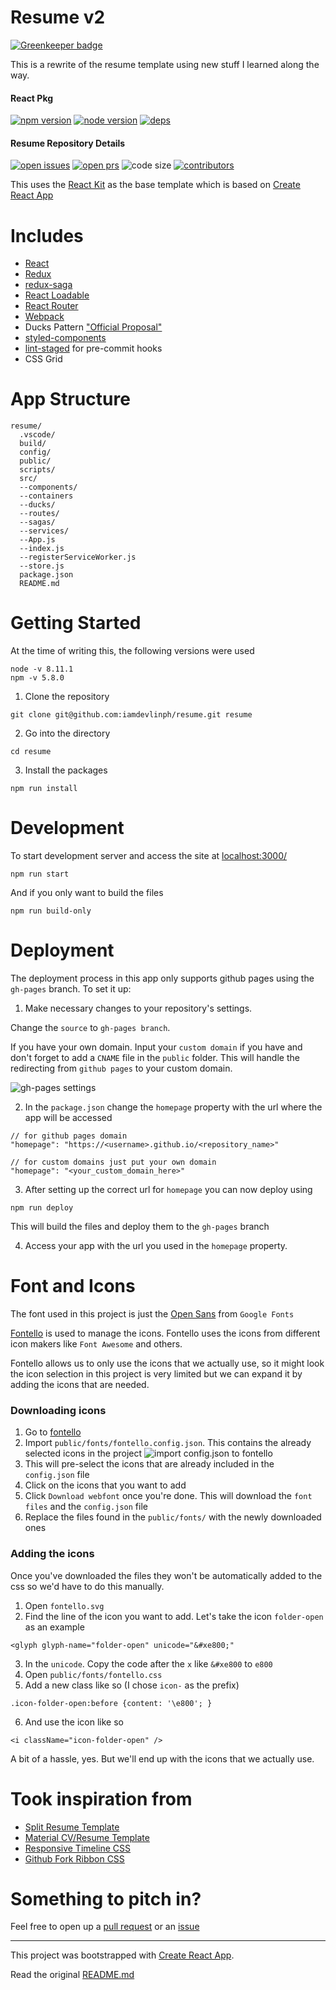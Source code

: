 # Resume v2

[![Greenkeeper badge](https://badges.greenkeeper.io/iamdevlinph/resume.svg)](https://greenkeeper.io/)

This is a rewrite of the resume template using new stuff I learned along the way.

#### React Pkg

[![npm version][npm-img]][npm-url]
[![node version][node-img]][node-url]
[![deps][deps-img]][deps-url]

#### Resume Repository Details

[![open issues][issues-img]][issues-url]
[![open prs][pr-img]][pr-url]
![code size](https://img.shields.io/github/languages/code-size/iamdevlinph/resume.svg?style=flat-square&maxAge=86400)
[![contributors][contributor-img]][contributor-url]

This uses the [React Kit](https://github.com/codesandcoffees/react-kit) as the base template which is based on [Create React App](https://github.com/facebook/create-react-app)

# Includes
- [React](https://github.com/facebook/react)
- [Redux](https://github.com/reactjs/redux)
- [redux-saga](https://github.com/redux-saga/redux-saga)
- [React Loadable](https://github.com/jamiebuilds/react-loadable)
- [React Router](https://github.com/ReactTraining/react-router)
- [Webpack](https://github.com/webpack/webpack)
- Ducks Pattern ["Official Proposal"](https://github.com/erikras/ducks-modular-redux)
- [styled-components](https://github.com/styled-components/styled-components)
- [lint-staged](https://github.com/okonet/lint-staged) for pre-commit hooks
- CSS Grid

# App Structure
```
resume/
  .vscode/
  build/
  config/
  public/
  scripts/
  src/
  --components/
  --containers
  --ducks/
  --routes/
  --sagas/
  --services/
  --App.js
  --index.js
  --registerServiceWorker.js
  --store.js
  package.json
  README.md
```

# Getting Started
At the time of writing this, the following versions were used
```
node -v 8.11.1
npm -v 5.8.0
```
1. Clone the repository
```
git clone git@github.com:iamdevlinph/resume.git resume
```
2. Go into the directory
```
cd resume
```
3. Install the packages
```
npm run install
```

# Development
To start development server and access the site at [localhost:3000/](localhost:3000/)
```
npm run start
```

And if you only want to build the files
```
npm run build-only
```

# Deployment
The deployment process in this app only supports github pages using the `gh-pages` branch. To set it up:
1. Make necessary changes to your repository's settings.

Change the `source` to `gh-pages branch`.

If you have your own domain. Input your `custom domain` if you have and don't forget to add a `CNAME` file in the `public` folder. This will handle the redirecting from `github pages` to your custom domain.

![gh-pages settings](docs/images/gh-pages_rwrv32.png)

2. In the `package.json` change the `homepage` property with the url where the app will be accessed
```
// for github pages domain
"homepage": "https://<username>.github.io/<repository_name>"

// for custom domains just put your own domain
"homepage": "<your_custom_domain_here>"
```
3. After setting up the correct url for `homepage` you can now deploy using
```
npm run deploy
```
This will build the files and deploy them to the `gh-pages` branch

4. Access your app with the url you used in the `homepage` property.

# Font and Icons
The font used in this project is just the [Open Sans](https://fonts.google.com/specimen/Open+Sans) from `Google Fonts`

[Fontello](http://fontello.com/) is used to manage the icons. Fontello uses the icons from different icon makers like `Font Awesome` and others.

Fontello allows us to only use the icons that we actually use, so it might look the icon selection in this project is very limited but we can expand it by adding the icons that are needed.

### Downloading icons
1. Go to [fontello](http://fontello.com/)
2. Import `public/fonts/fontello.config.json`. This contains the already selected icons in the project
![import config.json to fontello](docs/images/import_fontello_fkqezr.png)
3. This will pre-select the icons that are already included in the `config.json` file
4. Click on the icons that you want to add
5. Click `Download webfont` once you're done. This will download the `font files` and the `config.json` file
6. Replace the files found in the `public/fonts/` with the newly downloaded ones

### Adding the icons
Once you've downloaded the files they won't be automatically added to the css so we'd have to do this manually.
1. Open `fontello.svg`
2. Find the line of the icon you want to add. Let's take the icon `folder-open` as an example
```
<glyph glyph-name="folder-open" unicode="&#xe800;"
```
3. In the `unicode`. Copy the code after the `x` like `&#xe800` to `e800`
4. Open `public/fonts/fontello.css`
5. Add a new class like so  (I chose `icon-` as the prefix)
```
.icon-folder-open:before {content: '\e800'; }
```
6. And use the icon like so
```
<i className="icon-folder-open" />
```

A bit of a hassle, yes. But we'll end up with the icons that we actually use.

# Took inspiration from
- [Split Resume Template](http://demo.mutationmedia.net/SPLIT/)
- [Material CV/Resume Template](http://demo.deviserweb.com/cv/)
- [Responsive Timeline CSS](https://codepen.io/brady_wright/pen/NNOvrW)
- [Github Fork Ribbon CSS](https://github.com/simonwhitaker/github-fork-ribbon-css)

# Something to pitch in?

Feel free to open up a [pull request](https://github.com/iamdevlinph/resume/pulls) or an [issue](https://github.com/iamdevlinph/resume/issues/new)

---

This project was bootstrapped with [Create React App](https://github.com/facebookincubator/create-react-app).

Read the original [README.md](/README-orig.md)

<!-- React PKG -->
[npm-img]: https://img.shields.io/npm/v/@codes-and-coffees/react-pkg.svg?style=flat-square&maxAge=86400
[npm-url]: https://www.npmjs.com/package/@codes-and-coffees/react-pkg
[node-img]: https://img.shields.io/node/v/@codes-and-coffees/react-pkg.svg?style=flat-square&maxAge=86400
[node-url]: https://nodejs.org/en/
[deps-img]: https://img.shields.io/david/codesandcoffees/react-pkg.svg?style=flat-square&maxAge=86400
[deps-url]: https://david-dm.org/codesandcoffees/react-pkg

<!-- React Kit -->
[issues-url]: https://github.com/iamdevlinph/resume/issues
[issues-img]: https://img.shields.io/github/issues/iamdevlinph/resume.svg?style=flat-square&maxAge=86400
[pr-img]: https://img.shields.io/github/issues-pr/iamdevlinph/resume.svg?style=flat-square&maxAge=86400
[pr-url]: https://github.com/iamdevlinph/resume/pulls
[contributor-img]: https://img.shields.io/github/contributors/iamdevlinph/resume.svg?style=flat-square&maxAge=86400
[contributor-url]: https://github.com/iamdevlinph/resume/graphs/contributors
